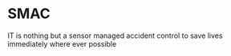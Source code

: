 # SMAC
IT is nothing but a sensor managed accident control to save lives immediately where ever possible
